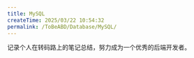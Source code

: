 ```yaml
---
title: MySQL
createTime: 2025/03/22 10:54:32
permalink: /ToBeABD/Database/MySQL/
---
```

记录个人在转码路上的笔记总结，努力成为一个优秀的后端开发者。
